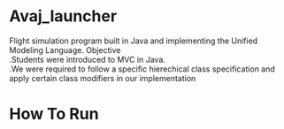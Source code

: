 # Avaj_launcher
Flight simulation program built in Java and implementing the Unified Modeling Language.
Objective <br />
.Students were introduced to MVC in Java. <br />
.We were required to follow a specific hierechical class specification and apply certain class modifiers in our implementation <br />

# How To Run
